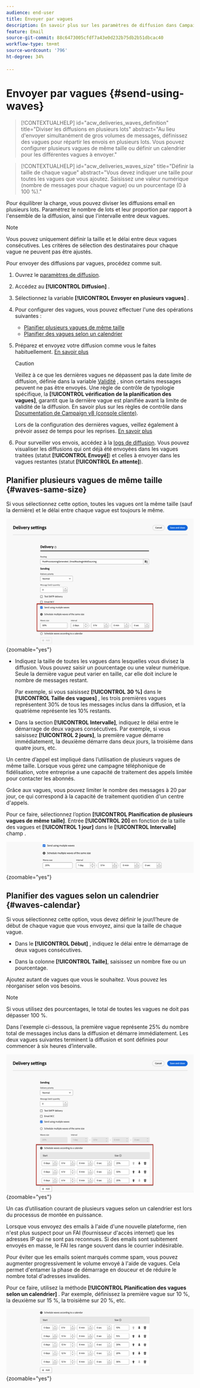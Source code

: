 ```yaml
---
audience: end-user
title: Envoyer par vagues
description: En savoir plus sur les paramètres de diffusion dans Campaign Web
feature: Email
source-git-commit: 88c6473005cfdf7a43e0d232b75db2b51dbcac40
workflow-type: tm+mt
source-wordcount: '796'
ht-degree: 34%

---
```



# Envoyer par vagues {#send-using-waves}

>[!CONTEXTUALHELP]
>id="acw_deliveries_waves_definition"
>title="Diviser les diffusions en plusieurs lots"
>abstract="Au lieu d&#39;envoyer simultanément de gros volumes de messages, définissez des vagues pour répartir les envois en plusieurs lots. Vous pouvez configurer plusieurs vagues de même taille ou définir un calendrier pour les différentes vagues à envoyer."

>[!CONTEXTUALHELP]
>id="acw_deliveries_waves_size"
>title="Définir la taille de chaque vague"
>abstract="Vous devez indiquer une taille pour toutes les vagues que vous ajoutez. Saisissez une valeur numérique (nombre de messages pour chaque vague) ou un pourcentage (0 à 100 %)."

Pour équilibrer la charge, vous pouvez diviser les diffusions email en plusieurs lots. Paramétrez le nombre de lots et leur proportion par rapport à l&#39;ensemble de la diffusion, ainsi que l&#39;intervalle entre deux vagues.

>[!NOTE]
>
>Vous pouvez uniquement définir la taille et le délai entre deux vagues consécutives. Les critères de sélection des destinataires pour chaque vague ne peuvent pas être ajustés.

Pour envoyer des diffusions par vagues, procédez comme suit.

1. Ouvrez le [paramètres de diffusion](delivery-settings.md#retries).

1. Accédez au **[!UICONTROL Diffusion]** .

1. Sélectionnez la variable **[!UICONTROL Envoyer en plusieurs vagues]** .

1. Pour configurer des vagues, vous pouvez effectuer l&#39;une des opérations suivantes :

   * [Planifier plusieurs vagues de même taille](#waves-same-size)
   * [Planifier des vagues selon un calendrier](#waves-calendar)

1. Préparez et envoyez votre diffusion comme vous le faites habituellement. [En savoir plus](../msg/gs-deliveries.md)

   >[!CAUTION]
   >
   >Veillez à ce que les dernières vagues ne dépassent pas la date limite de diffusion, définie dans la variable [Validité](delivery-settings.md#validity) , sinon certains messages peuvent ne pas être envoyés. Une règle de contrôle de typologie spécifique, la **[!UICONTROL vérification de la planification des vagues]**, garantit que la dernière vague est planifiée avant la limite de validité de la diffusion. En savoir plus sur les règles de contrôle dans [Documentation de Campaign v8 (console cliente)](https://experienceleague.adobe.com/docs/campaign/automation/campaign-optimization/control-rules.html?lang=fr).
   >
   >Lors de la configuration des dernières vagues, veillez également à prévoir assez de temps pour les reprises. [En savoir plus](delivery-settings.md#retries)

1. Pour surveiller vos envois, accédez à la [logs de diffusion](../monitor/delivery-logs.md). Vous pouvez visualiser les diffusions qui ont déjà été envoyées dans les vagues traitées (statut **[!UICONTROL Envoyé]**) et celles à envoyer dans les vagues restantes (statut **[!UICONTROL En attente]**).

## Planifier plusieurs vagues de même taille {#waves-same-size}

Si vous sélectionnez cette option, toutes les vagues ont la même taille (sauf la dernière) et le délai entre chaque vague est toujours le même.

![](assets/waves-same-size.png){zoomable=&quot;yes&quot;}

* Indiquez la taille de toutes les vagues dans lesquelles vous divisez la diffusion. Vous pouvez saisir un pourcentage ou une valeur numérique. Seule la dernière vague peut varier en taille, car elle doit inclure le nombre de messages restant.

  Par exemple, si vous saisissez **[!UICONTROL 30 %]** dans le **[!UICONTROL Taille des vagues]** , les trois premières vagues représentent 30% de tous les messages inclus dans la diffusion, et la quatrième représente les 10% restants.

* Dans la section **[!UICONTROL Intervalle]**, indiquez le délai entre le démarrage de deux vagues consécutives. Par exemple, si vous saisissez **[!UICONTROL 2 jours]**, la première vague démarre immédiatement, la deuxième démarre dans deux jours, la troisième dans quatre jours, etc.

Un centre d’appel est impliqué dans l’utilisation de plusieurs vagues de même taille. Lorsque vous gérez une campagne téléphonique de fidélisation, votre entreprise a une capacité de traitement des appels limitée pour contacter les abonnés.

Grâce aux vagues, vous pouvez limiter le nombre des messages à 20 par jour, ce qui correspond à la capacité de traitement quotidien d&#39;un centre d&#39;appels.

Pour ce faire, sélectionnez l’option **[!UICONTROL Planification de plusieurs vagues de même taille]**. Entrée **[!UICONTROL 20]** en fonction de la taille des vagues et **[!UICONTROL 1 jour]** dans le **[!UICONTROL Intervalle]** champ .

![](assets/waves-call-center.png){zoomable=&quot;yes&quot;}

## Planifier des vagues selon un calendrier {#waves-calendar}

Si vous sélectionnez cette option, vous devez définir le jour/l’heure de début de chaque vague que vous envoyez, ainsi que la taille de chaque vague.

* Dans le **[!UICONTROL Début]** , indiquez le délai entre le démarrage de deux vagues consécutives.

* Dans la colonne **[!UICONTROL Taille]**, saisissez un nombre fixe ou un pourcentage.

Ajoutez autant de vagues que vous le souhaitez. Vous pouvez les réorganiser selon vos besoins.

>[!NOTE]
>
>Si vous utilisez des pourcentages, le total de toutes les vagues ne doit pas dépasser 100 %.

Dans l&#39;exemple ci-dessous, la première vague représente 25% du nombre total de messages inclus dans la diffusion et démarre immédiatement. Les deux vagues suivantes terminent la diffusion et sont définies pour commencer à six heures d’intervalle.

![](assets/waves-calendar.png){zoomable=&quot;yes&quot;}

Un cas d’utilisation courant de plusieurs vagues selon un calendrier est lors du processus de montée en puissance.

Lorsque vous envoyez des emails à l&#39;aide d&#39;une nouvelle plateforme, rien n&#39;est plus suspect pour un FAI (fournisseur d&#39;accès internet) que les adresses IP qui ne sont pas reconnues. Si des emails sont subitement envoyés en masse, le FAI les range souvent dans le courrier indésirable.

Pour éviter que les emails soient marqués comme spam, vous pouvez augmenter progressivement le volume envoyé à l&#39;aide de vagues. Cela permet d&#39;entamer la phase de démarrage en douceur et de réduire le nombre total d&#39;adresses invalides.

Pour ce faire, utilisez la méthode **[!UICONTROL Planification des vagues selon un calendrier]** . Par exemple, définissez la première vague sur 10 %, la deuxième sur 15 %, la troisième sur 20 %, etc.

![](assets/waves-ramp-up.png){zoomable=&quot;yes&quot;}




